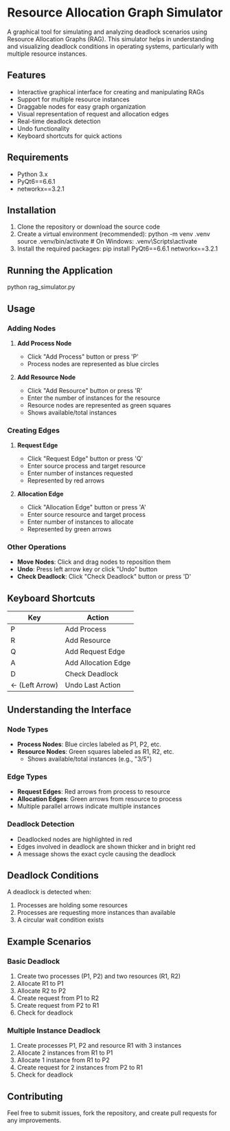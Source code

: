 # Resource Allocation Graph Simulator

A graphical tool for simulating and analyzing deadlock scenarios using Resource Allocation Graphs (RAG). This simulator helps in understanding and visualizing deadlock conditions in operating systems, particularly with multiple resource instances.

## Features

- Interactive graphical interface for creating and manipulating RAGs
- Support for multiple resource instances
- Draggable nodes for easy graph organization
- Visual representation of request and allocation edges
- Real-time deadlock detection
- Undo functionality
- Keyboard shortcuts for quick actions

## Requirements

- Python 3.x
- PyQt6==6.6.1
- networkx==3.2.1

## Installation

1. Clone the repository or download the source code
2. Create a virtual environment (recommended):
python -m venv .venv
source .venv/bin/activate  # On Windows: .venv\Scripts\activate
3. Install the required packages:
pip install PyQt6==6.6.1 networkx==3.2.1

## Running the Application

python rag_simulator.py

## Usage

### Adding Nodes

1. **Add Process Node**
   - Click "Add Process" button or press 'P'
   - Process nodes are represented as blue circles

2. **Add Resource Node**
   - Click "Add Resource" button or press 'R'
   - Enter the number of instances for the resource
   - Resource nodes are represented as green squares
   - Shows available/total instances

### Creating Edges

1. **Request Edge**
   - Click "Request Edge" button or press 'Q'
   - Enter source process and target resource
   - Enter number of instances requested
   - Represented by red arrows

2. **Allocation Edge**
   - Click "Allocation Edge" button or press 'A'
   - Enter source resource and target process
   - Enter number of instances to allocate
   - Represented by green arrows

### Other Operations

- **Move Nodes**: Click and drag nodes to reposition them
- **Undo**: Press left arrow key or click "Undo" button
- **Check Deadlock**: Click "Check Deadlock" button or press 'D'

## Keyboard Shortcuts

| Key           | Action                |
|--------------|----------------------|
| P            | Add Process          |
| R            | Add Resource         |
| Q            | Add Request Edge     |
| A            | Add Allocation Edge  |
| D            | Check Deadlock       |
| ←  (Left Arrow) | Undo Last Action    |

## Understanding the Interface

### Node Types
- **Process Nodes**: Blue circles labeled as P1, P2, etc.
- **Resource Nodes**: Green squares labeled as R1, R2, etc.
  - Shows available/total instances (e.g., "3/5")

### Edge Types
- **Request Edges**: Red arrows from process to resource
- **Allocation Edges**: Green arrows from resource to process
- Multiple parallel arrows indicate multiple instances

### Deadlock Detection
- Deadlocked nodes are highlighted in red
- Edges involved in deadlock are shown thicker and in bright red
- A message shows the exact cycle causing the deadlock

## Deadlock Conditions

A deadlock is detected when:
1. Processes are holding some resources
2. Processes are requesting more instances than available
3. A circular wait condition exists

## Example Scenarios

### Basic Deadlock
1. Create two processes (P1, P2) and two resources (R1, R2)
2. Allocate R1 to P1
3. Allocate R2 to P2
4. Create request from P1 to R2
5. Create request from P2 to R1
6. Check for deadlock

### Multiple Instance Deadlock
1. Create processes P1, P2 and resource R1 with 3 instances
2. Allocate 2 instances from R1 to P1
3. Allocate 1 instance from R1 to P2
4. Create request for 2 instances from P2 to R1
5. Check for deadlock

## Contributing

Feel free to submit issues, fork the repository, and create pull requests for any improvements.

